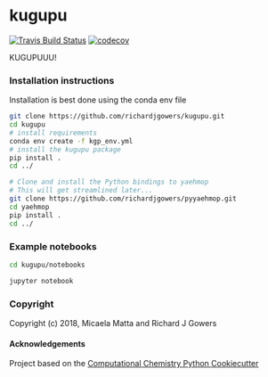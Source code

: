 kugupu
==============================
[//]: # (Badges)
[![Travis Build Status](https://travis-ci.org/REPLACE_WITH_OWNER_ACCOUNT/kugupu.png)](https://travis-ci.org/REPLACE_WITH_OWNER_ACCOUNT/kugupu)
[![codecov](https://codecov.io/gh/REPLACE_WITH_OWNER_ACCOUNT/kugupu/branch/master/graph/badge.svg)](https://codecov.io/gh/REPLACE_WITH_OWNER_ACCOUNT/kugupu/branch/master)

KUGUPUUU!

### Installation instructions

Installation is best done using the conda env file

```bash
git clone https://github.com/richardjgowers/kugupu.git
cd kugupu
# install requirements
conda env create -f kgp_env.yml
# install the kugupu package
pip install .
cd ../

# Clone and install the Python bindings to yaehmop
# This will get streamlined later...
git clone https://github.com/richardjgowers/pyyaehmop.git
cd yaehmop
pip install .
cd ../
```

### Example notebooks

```bash
cd kugupu/notebooks

jupyter notebook

```


### Copyright

Copyright (c) 2018, Micaela Matta and Richard J Gowers


#### Acknowledgements
 
Project based on the 
[Computational Chemistry Python Cookiecutter](https://github.com/choderalab/cookiecutter-python-comp-chem)
